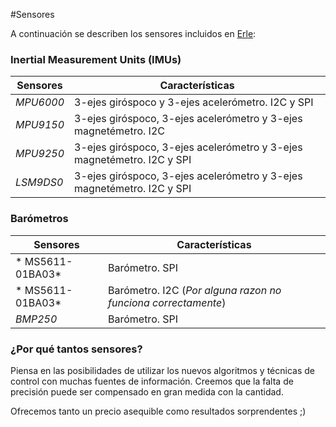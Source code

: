 #Sensores

A continuación se describen los sensores incluidos en [Erle](http://erlerobot.com):

### Inertial Measurement Units (IMUs)

| **Sensores**   | **Características** |
|----|---------|
| *MPU6000* | 3-ejes giróspoco y 3-ejes acelerómetro. I2C y SPI|
| *MPU9150* | 3-ejes giróspoco, 3-ejes acelerómetro y 3-ejes magnetémetro. I2C  |
| *MPU9250* | 3-ejes giróspoco, 3-ejes acelerómetro y 3-ejes magnetémetro. I2C y SPI |
| *LSM9DS0* | 3-ejes giróspoco, 3-ejes acelerómetro y 3-ejes magnetémetro. I2C y SPI|

### Barómetros

| **Sensores**   | **Características** |
|----|---------|
| * MS5611-01BA03* | Barómetro. SPI |
| * MS5611-01BA03* | Barómetro. I2C (*Por alguna razon no funciona correctamente*) |
| *BMP250* | Barómetro. SPI |


### ¿Por qué tantos sensores?

Piensa en las posibilidades de utilizar los nuevos algoritmos y técnicas de control con muchas fuentes de información. Creemos que la falta de precisión puede ser compensado en gran medida con la cantidad.

Ofrecemos tanto un precio asequible como resultados sorprendentes ;)
